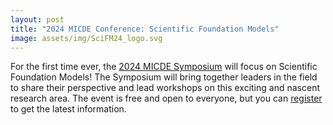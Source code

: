 ```yaml
---
layout: post
title: "2024 MICDE Conference: Scientific Foundation Models"
image: assets/img/SciFM24_logo.svg
---
```


For the first time ever, the [2024 MICDE Symposium](https://micde.umich.edu/news-events/annual-symposia/2024-symposium/) will focus on Scientific Foundation Models!
The Symposium will bring together leaders in the field to share their perspective and lead workshops on this exciting and nascent research area.
The event is free and open to everyone, but you can [register](https://docs.google.com/forms/d/e/1FAIpQLSd5Rw7gq0cKgkzvNXn4BshvVCFJPi403zkZWc4mmjM1bv40-Q/viewform?usp=sf_link) to get the latest information.
